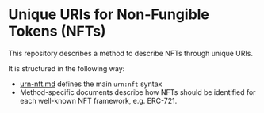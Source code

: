 # Unique URIs for Non-Fungible Tokens (NFTs)

This repository describes a method to describe NFTs through unique URIs.

It is structured in the following way:
- [urn-nft.md](urn-nft.md) defines the main `urn:nft` syntax
- Method-specific documents describe how NFTs should be identified for each well-known NFT framework, e.g. ERC-721.
